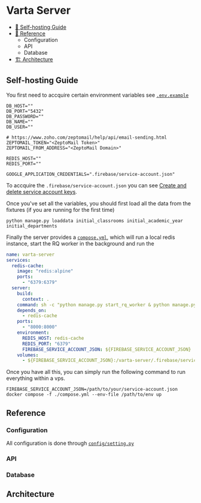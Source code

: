 # Varta Server

- [🔨 Self-hosting Guide](#self-hosting-guide)
- [📖 Reference](#reference)
    - Configuration
    - API
    - Database
- [🏗️ Architecture](#architecture)

## Self-hosting Guide

You first need to accquire certain environment variables see [`.env.example`](./.env.example)

```env
DB_HOST=""
DB_PORT="5432"
DB_PASSWORD=""
DB_NAME=""
DB_USER=""

# https://www.zoho.com/zeptomail/help/api/email-sending.html
ZEPTOMAIL_TOKEN="<ZeptoMail Token>"
ZEPTOMAIL_FROM_ADDRESS="<ZeptoMail Domain>"

REDIS_HOST=""
REDIS_PORT=""

GOOGLE_APPLICATION_CREDENTIALS=".firebase/service-account.json"
```

To accquire the `.firebase/service-account.json` you can see [Create and delete service account keys](https://cloud.google.com/iam/docs/keys-create-delete).

Once you've set all the variables, you should first load all the data from the fixtures (if you are running for the first time)

```shell
python manage.py loaddata initial_classrooms initial_academic_year initial_departments
```

Finally the server provides a [`compose.yml`](./compose.yml), which will run a local redis instance, start the RQ worker in the background and run the 

```yml
name: varta-server
services:
  redis-cache:
    image: "redis:alpine"
    ports:
      - "6379:6379"
  server: 
    build:
      context: .
    command: sh -c "python manage.py start_rq_worker & python manage.py runserver 0.0.0.0:8000"
    depends_on: 
      - redis-cache
    ports:
      - "8000:8000"
    environment:
      REDIS_HOST: redis-cache
      REDIS_PORT: "6379"
      FIREBASE_SERVICE_ACCOUNT_JSON: ${FIREBASE_SERVICE_ACCOUNT_JSON}
    volumes:
      - ${FIREBASE_SERVICE_ACCOUNT_JSON}:/varta-server/.firebase/service-account.json
```

Once you have all this, you can simply run the following command to run everything within a vps.

```shell
FIREBASE_SERVICE_ACCOUNT_JSON=/path/to/your/service-account.json
docker compose -f ./compose.yml --env-file /path/to/env up
```

## Reference 

### Configuration

All configuration is done through [`config/setting.py`]()

### API
### Database

## Architecture
